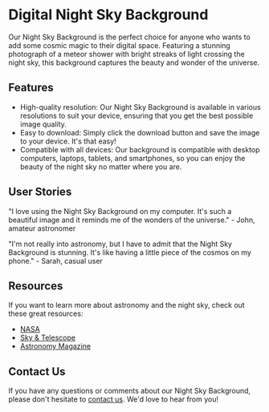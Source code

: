 <!--font:Montserrat-->

# Digital Night Sky Background

Our Night Sky Background is the perfect choice for anyone who wants to add some cosmic magic to their digital space. Featuring a stunning photograph of a meteor shower with bright streaks of light crossing the night sky, this background captures the beauty and wonder of the universe.

## Features

- High-quality resolution: Our Night Sky Background is available in various resolutions to suit your device, ensuring that you get the best possible image quality.
- Easy to download: Simply click the download button and save the image to your device. It's that easy!
- Compatible with all devices: Our background is compatible with desktop computers, laptops, tablets, and smartphones, so you can enjoy the beauty of the night sky no matter where you are.

## User Stories

"I love using the Night Sky Background on my computer. It's such a beautiful image and it reminds me of the wonders of the universe." - John, amateur astronomer

"I'm not really into astronomy, but I have to admit that the Night Sky Background is stunning. It's like having a little piece of the cosmos on my phone." - Sarah, casual user

## Resources

If you want to learn more about astronomy and the night sky, check out these great resources:

- [NASA](#)
- [Sky & Telescope](#)
- [Astronomy Magazine](#)

## Contact Us

If you have any questions or comments about our Night Sky Background, please don't hesitate to [contact us](#). We'd love to hear from you!

<!--

Write me content for website with wallpaper which alt text is:

"A photograph of a meteor shower, with bright streaks of light crossing the night sky."

The name/title of the page should not be 1:1 copy of the alt text but rather a real content of the website which is using this wallpaper.

- Use markdown format 
- Start with heading
- Heading should be short and concise
- The content should look like a real website 
- The website should not be about the wallpaper, wallpaper is just a related background
- Heading should be contain work "wallpaper" or "background"
- Include real sections like references, contact, user stories, etc. use things relevant to the page purpose.
- Feel free to use structure like headings, bullets, numbering, blockquotes, paragraphs, horizontal lines, etc.
- You can use formatting like bold or _italic_
- You can include UTF-8 emojis
- Links should be only #hash anchors (and you can refer to the document itself)
- Do not include images


---


# Night Sky Wallpaper: Bring the Beauty of the Universe to Your Screen

Looking for a stunning wallpaper that will take you on a journey through the stars? Our Night Sky Wallpaper is the perfect choice for anyone who loves stargazing, astronomy, or simply wants to add some cosmic magic to their desktop or phone background.

## About the Wallpaper

Our Night Sky Wallpaper features a breathtaking photograph of a meteor shower, with bright streaks of light crossing the night sky. The image captures the beauty and wonder of the universe, reminding us of how small we are in the grand scheme of things. Whether you're an amateur astronomer or just someone who appreciates the beauty of nature, this wallpaper is sure to inspire you every time you look at it.

## Features

- High-quality resolution: Our Night Sky Wallpaper is available in a range of resolutions to suit your device, ensuring that you get the best possible image quality.
- Easy to download: Simply click the download button and save the image to your device. It's that easy!
- Compatible with all devices: Our wallpaper is compatible with desktop computers, laptops, tablets, and smartphones, so you can enjoy the beauty of the night sky no matter where you are.

## User Stories

"I love using the Night Sky Wallpaper on my computer. It's such a beautiful image and it reminds me of the wonders of the universe." - John, amateur astronomer

"I'm not really into astronomy, but I have to admit that the Night Sky Wallpaper is stunning. It's like having a little piece of the cosmos on my phone." - Sarah, casual user

## References

If you want to learn more about astronomy and the night sky, check out these great resources:

- [NASA](#)
- [Sky & Telescope](#)
- [Astronomy Magazine](#)

## Contact Us

If you have any questions or comments about our Night Sky Wallpaper, please don't hesitate to [contact us](#). We'd love to hear from you!


---


Heading should not include word "wallpaper". The website should not be about the wallpaper itself, wallpaper is just a related background, rewrite whole content.


---


# Explore the Beauty of the Universe with Our Night Sky Background

Looking for a stunning background that will take you on a journey through the stars? Our Night Sky Background is the perfect choice for anyone who loves stargazing, astronomy, or simply wants to add some cosmic magic to their digital space.

## About the Background

Our Night Sky Background features a breathtaking photograph of a meteor shower, with bright streaks of light crossing the night sky. The image captures the beauty and wonder of the universe, reminding us of how small we are in the grand scheme of things. Whether you're an amateur astronomer or just someone who appreciates the beauty of nature, this background is sure to inspire you every time you look at it.

## Features

- High-quality resolution: Our Night Sky Background is available in a range of resolutions to suit your device, ensuring that you get the best possible image quality.
- Easy to download: Simply click the download button and save the image to your device. It's that easy!
- Compatible with all devices: Our background is compatible with desktop computers, laptops, tablets, and smartphones, so you can enjoy the beauty of the night sky no matter where you are.

## User Stories

"I love using the Night Sky Background on my computer. It's such a beautiful image and it reminds me of the wonders of the universe." - John, amateur astronomer

"I'm not really into astronomy, but I have to admit that the Night Sky Background is stunning. It's like having a little piece of the cosmos on my phone." - Sarah, casual user

## Resources

If you want to learn more about astronomy and the night sky, check out these great resources:

- [NASA](#)
- [Sky & Telescope](#)
- [Astronomy Magazine](#)

## Contact Us

If you have any questions or comments about our Night Sky Background, please don't hesitate to [contact us](#). We'd love to hear from you!


---


Heading is too long, rewrite whole content.


---


# Night Sky Background: Explore the Beauty of the Universe

Our Night Sky Background is the perfect choice for anyone who loves stargazing, astronomy, or simply wants to add some cosmic magic to their digital space. Featuring a breathtaking photograph of a meteor shower, with bright streaks of light crossing the night sky, this background captures the beauty and wonder of the universe.

## Features

- High-quality resolution: Our Night Sky Background is available in a range of resolutions to suit your device, ensuring that you get the best possible image quality.
- Easy to download: Simply click the download button and save the image to your device. It's that easy!
- Compatible with all devices: Our background is compatible with desktop computers, laptops, tablets, and smartphones, so you can enjoy the beauty of the night sky no matter where you are.

## User Stories

"I love using the Night Sky Background on my computer. It's such a beautiful image and it reminds me of the wonders of the universe." - John, amateur astronomer

"I'm not really into astronomy, but I have to admit that the Night Sky Background is stunning. It's like having a little piece of the cosmos on my phone." - Sarah, casual user

## Resources

If you want to learn more about astronomy and the night sky, check out these great resources:

- [NASA](#)
- [Sky & Telescope](#)
- [Astronomy Magazine](#)

## Contact Us

If you have any questions or comments about our Night Sky Background, please don't hesitate to [contact us](#). We'd love to hear from you!


---


Heading is too long, rewrite whole content.


---


# Night Sky Background: Add Cosmic Magic to Your Digital Space

Our Night Sky Background is the perfect choice for anyone who wants to add some cosmic magic to their digital space. Featuring a stunning photograph of a meteor shower with bright streaks of light crossing the night sky, this background captures the beauty and wonder of the universe.

## Features

- High-quality resolution: Our Night Sky Background is available in various resolutions to suit your device, ensuring that you get the best possible image quality.
- Easy to download: Simply click the download button and save the image to your device. It's that easy!
- Compatible with all devices: Our background is compatible with desktop computers, laptops, tablets, and smartphones, so you can enjoy the beauty of the night sky no matter where you are.

## User Stories

"I love using the Night Sky Background on my computer. It's such a beautiful image and it reminds me of the wonders of the universe." - John, amateur astronomer

"I'm not really into astronomy, but I have to admit that the Night Sky Background is stunning. It's like having a little piece of the cosmos on my phone." - Sarah, casual user

## Resources

If you want to learn more about astronomy and the night sky, check out these great resources:

- [NASA](#)
- [Sky & Telescope](#)
- [Astronomy Magazine](#)

## Contact Us

If you have any questions or comments about our Night Sky Background, please don't hesitate to [contact us](#). We'd love to hear from you!


---


Write me a Google font which is best fitting for the website.

Pick from the list:
- Poppins
- Orbitron
- Futura
- Lobster
- Playfair Display
- Montserrat
- Barlow Condensed
- Raleway
- IBM Plex Sans
- Exo 2
- Inter
- Great Vibes
- Dancing Script
- Alegreya
- Open Sans
- Roboto
- Lato


Write just the font name nothing else.


---


Montserrat

-->
